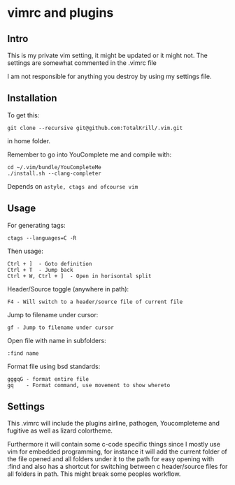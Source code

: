 vimrc and plugins
=================

Intro
-----

This is my private vim setting, it might be updated or it
might not. The settings are somewhat commented in the .vimrc file

I am not responsible for anything you destroy by using
my settings file.

Installation
------------
To get this:

    git clone --recursive git@github.com:TotalKrill/.vim.git

in home folder.

Remember to go into YouComplete me and compile with:

    cd ~/.vim/bundle/YouCompleteMe
    ./install.sh --clang-completer

Depends on `astyle, ctags and ofcourse vim`

Usage
-----
For generating tags:

    ctags --languages=C -R

Then usage:

    Ctrl + ]  - Goto definition
    Ctrl + T  - Jump back
    Ctrl + W, Ctrl + ]  - Open in horisontal split

Header/Source toggle (anywhere in path):

    F4 - Will switch to a header/source file of current file

Jump to filename under cursor:

    gf - Jump to filename under cursor

Open file with name in subfolders:

    :find name

Format file using bsd standards:

    gggqG - format entire file
    gq    - Format command, use movement to show whereto

Settings
---------

This .vimrc will include the plugins airline, pathogen, Youcompleteme and fugitive as
well as lizard colortheme.

Furthermore it will contain some c-code specific things since I mostly use vim for
embedded programming, for instance it will add the current folder of the file opened
and all folders under it to the path for easy opening with :find and also has a
shortcut for switching between c header/source files for all folders in path. This might break
some peoples workflow.


